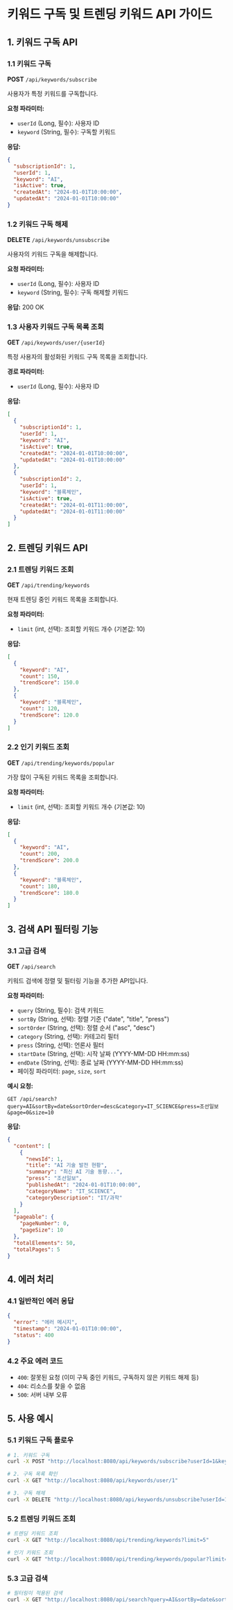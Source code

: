 # 키워드 구독 및 트렌딩 키워드 API 가이드

## 1. 키워드 구독 API

### 1.1 키워드 구독
**POST** `/api/keywords/subscribe`

사용자가 특정 키워드를 구독합니다.

**요청 파라미터:**
- `userId` (Long, 필수): 사용자 ID
- `keyword` (String, 필수): 구독할 키워드

**응답:**
```json
{
  "subscriptionId": 1,
  "userId": 1,
  "keyword": "AI",
  "isActive": true,
  "createdAt": "2024-01-01T10:00:00",
  "updatedAt": "2024-01-01T10:00:00"
}
```

### 1.2 키워드 구독 해제
**DELETE** `/api/keywords/unsubscribe`

사용자의 키워드 구독을 해제합니다.

**요청 파라미터:**
- `userId` (Long, 필수): 사용자 ID
- `keyword` (String, 필수): 구독 해제할 키워드

**응답:** 200 OK

### 1.3 사용자 키워드 구독 목록 조회
**GET** `/api/keywords/user/{userId}`

특정 사용자의 활성화된 키워드 구독 목록을 조회합니다.

**경로 파라미터:**
- `userId` (Long, 필수): 사용자 ID

**응답:**
```json
[
  {
    "subscriptionId": 1,
    "userId": 1,
    "keyword": "AI",
    "isActive": true,
    "createdAt": "2024-01-01T10:00:00",
    "updatedAt": "2024-01-01T10:00:00"
  },
  {
    "subscriptionId": 2,
    "userId": 1,
    "keyword": "블록체인",
    "isActive": true,
    "createdAt": "2024-01-01T11:00:00",
    "updatedAt": "2024-01-01T11:00:00"
  }
]
```

## 2. 트렌딩 키워드 API

### 2.1 트렌딩 키워드 조회
**GET** `/api/trending/keywords`

현재 트렌딩 중인 키워드 목록을 조회합니다.

**요청 파라미터:**
- `limit` (int, 선택): 조회할 키워드 개수 (기본값: 10)

**응답:**
```json
[
  {
    "keyword": "AI",
    "count": 150,
    "trendScore": 150.0
  },
  {
    "keyword": "블록체인",
    "count": 120,
    "trendScore": 120.0
  }
]
```

### 2.2 인기 키워드 조회
**GET** `/api/trending/keywords/popular`

가장 많이 구독된 키워드 목록을 조회합니다.

**요청 파라미터:**
- `limit` (int, 선택): 조회할 키워드 개수 (기본값: 10)

**응답:**
```json
[
  {
    "keyword": "AI",
    "count": 200,
    "trendScore": 200.0
  },
  {
    "keyword": "블록체인",
    "count": 180,
    "trendScore": 180.0
  }
]
```

## 3. 검색 API 필터링 기능

### 3.1 고급 검색
**GET** `/api/search`

키워드 검색에 정렬 및 필터링 기능을 추가한 API입니다.

**요청 파라미터:**
- `query` (String, 필수): 검색 키워드
- `sortBy` (String, 선택): 정렬 기준 ("date", "title", "press")
- `sortOrder` (String, 선택): 정렬 순서 ("asc", "desc")
- `category` (String, 선택): 카테고리 필터
- `press` (String, 선택): 언론사 필터
- `startDate` (String, 선택): 시작 날짜 (YYYY-MM-DD HH:mm:ss)
- `endDate` (String, 선택): 종료 날짜 (YYYY-MM-DD HH:mm:ss)
- 페이징 파라미터: `page`, `size`, `sort`

**예시 요청:**
```
GET /api/search?query=AI&sortBy=date&sortOrder=desc&category=IT_SCIENCE&press=조선일보&page=0&size=10
```

**응답:**
```json
{
  "content": [
    {
      "newsId": 1,
      "title": "AI 기술 발전 현황",
      "summary": "최신 AI 기술 동향...",
      "press": "조선일보",
      "publishedAt": "2024-01-01T10:00:00",
      "categoryName": "IT_SCIENCE",
      "categoryDescription": "IT/과학"
    }
  ],
  "pageable": {
    "pageNumber": 0,
    "pageSize": 10
  },
  "totalElements": 50,
  "totalPages": 5
}
```

## 4. 에러 처리

### 4.1 일반적인 에러 응답
```json
{
  "error": "에러 메시지",
  "timestamp": "2024-01-01T10:00:00",
  "status": 400
}
```

### 4.2 주요 에러 코드
- `400`: 잘못된 요청 (이미 구독 중인 키워드, 구독하지 않은 키워드 해제 등)
- `404`: 리소스를 찾을 수 없음
- `500`: 서버 내부 오류

## 5. 사용 예시

### 5.1 키워드 구독 플로우
```bash
# 1. 키워드 구독
curl -X POST "http://localhost:8080/api/keywords/subscribe?userId=1&keyword=AI"

# 2. 구독 목록 확인
curl -X GET "http://localhost:8080/api/keywords/user/1"

# 3. 구독 해제
curl -X DELETE "http://localhost:8080/api/keywords/unsubscribe?userId=1&keyword=AI"
```

### 5.2 트렌딩 키워드 조회
```bash
# 트렌딩 키워드 조회
curl -X GET "http://localhost:8080/api/trending/keywords?limit=5"

# 인기 키워드 조회
curl -X GET "http://localhost:8080/api/trending/keywords/popular?limit=5"
```

### 5.3 고급 검색
```bash
# 필터링이 적용된 검색
curl -X GET "http://localhost:8080/api/search?query=AI&sortBy=date&sortOrder=desc&category=IT_SCIENCE&page=0&size=10"
```
